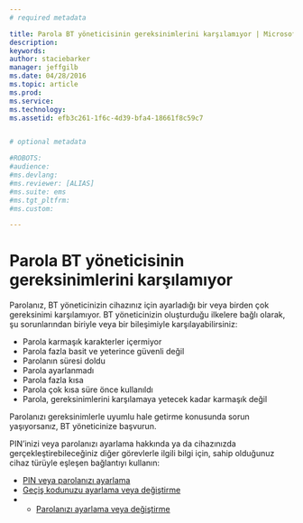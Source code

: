 ```yaml
---
# required metadata

title: Parola BT yöneticisinin gereksinimlerini karşılamıyor | Microsoft Intune
description:
keywords:
author: staciebarker
manager: jeffgilb
ms.date: 04/28/2016
ms.topic: article
ms.prod:
ms.service:
ms.technology:
ms.assetid: efb3c261-1f6c-4d39-bfa4-18661f8c59c7


# optional metadata

#ROBOTS:
#audience:
#ms.devlang:
#ms.reviewer: [ALIAS]
#ms.suite: ems
#ms.tgt_pltfrm:
#ms.custom:

---
```


# Parola BT yöneticisinin gereksinimlerini karşılamıyor

Parolanız, BT yöneticinizin cihazınız için ayarladığı bir veya birden çok gereksinimi karşılamıyor. BT yöneticinizin oluşturduğu ilkelere bağlı olarak, şu sorunlarından biriyle veya bir bileşimiyle karşılayabilirsiniz:

- Parola karmaşık karakterler içermiyor
- Parola fazla basit ve yeterince güvenli değil
- Parolanın süresi doldu
- Parola ayarlanmadı
- Parola fazla kısa
- Parola çok kısa süre önce kullanıldı
- Parola, gereksinimlerini karşılamaya yetecek kadar karmaşık değil

Parolanızı gereksinimlerle uyumlu hale getirme konusunda sorun yaşıyorsanız, BT yöneticinize başvurun.

PIN’inizi veya parolanızı ayarlama hakkında ya da cihazınızda gerçekleştirebileceğiniz diğer görevlerle ilgili bilgi için, sahip olduğunuz cihaz türüyle eşleşen bağlantıyı kullanın:

- [PIN veya parolanızı ayarlama](set-your-pin-or-password-android.md)</br>
- [Geçiş kodunuzu ayarlama veya değiştirme](set-or-change-your-passcode-ios.md)</br>
- - [Parolanızı ayarlama veya değiştirme](set-or-change-your-password-windows.md)

<!--HONumber=May16_HO4-->



